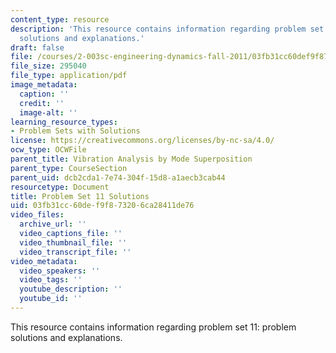 ```yaml
---
content_type: resource
description: 'This resource contains information regarding problem set 11: problem
  solutions and explanations.'
draft: false
file: /courses/2-003sc-engineering-dynamics-fall-2011/03fb31cc60def9f873206ca28411de76_MIT2_003SCF11_pset11_sol.pdf
file_size: 295040
file_type: application/pdf
image_metadata:
  caption: ''
  credit: ''
  image-alt: ''
learning_resource_types:
- Problem Sets with Solutions
license: https://creativecommons.org/licenses/by-nc-sa/4.0/
ocw_type: OCWFile
parent_title: Vibration Analysis by Mode Superposition
parent_type: CourseSection
parent_uid: dcb2cda1-7e74-304f-15d8-a1aecb3cab44
resourcetype: Document
title: Problem Set 11 Solutions
uid: 03fb31cc-60de-f9f8-7320-6ca28411de76
video_files:
  archive_url: ''
  video_captions_file: ''
  video_thumbnail_file: ''
  video_transcript_file: ''
video_metadata:
  video_speakers: ''
  video_tags: ''
  youtube_description: ''
  youtube_id: ''
---
```

This resource contains information regarding problem set 11: problem solutions and explanations.